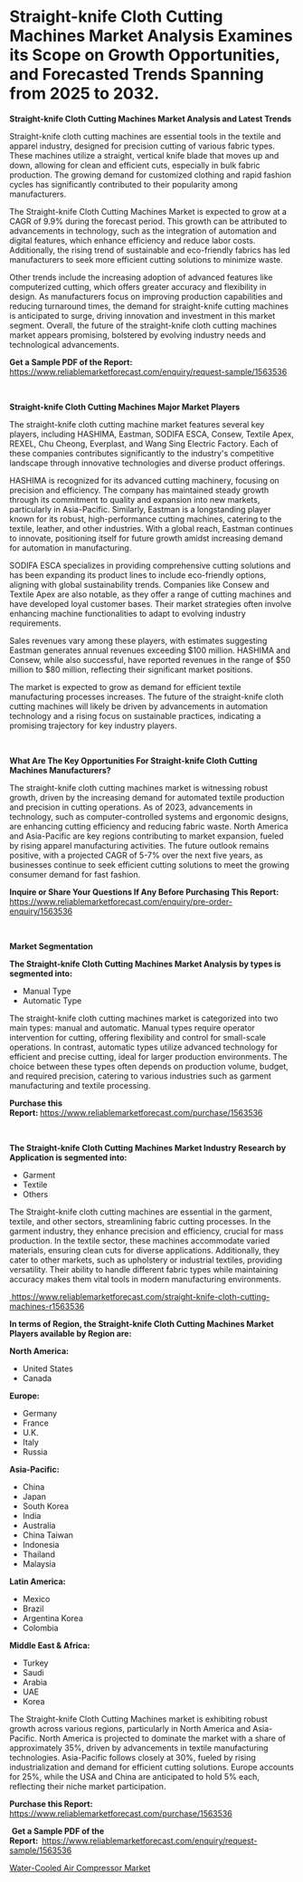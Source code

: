 <p><h1>Straight-knife Cloth Cutting Machines Market Analysis Examines its Scope on Growth Opportunities, and Forecasted Trends Spanning from 2025 to 2032.</h1></p><p><strong>Straight-knife Cloth Cutting Machines Market Analysis and Latest Trends</strong></p>
<p><p>Straight-knife cloth cutting machines are essential tools in the textile and apparel industry, designed for precision cutting of various fabric types. These machines utilize a straight, vertical knife blade that moves up and down, allowing for clean and efficient cuts, especially in bulk fabric production. The growing demand for customized clothing and rapid fashion cycles has significantly contributed to their popularity among manufacturers.</p><p>The Straight-knife Cloth Cutting Machines Market is expected to grow at a CAGR of 9.9% during the forecast period. This growth can be attributed to advancements in technology, such as the integration of automation and digital features, which enhance efficiency and reduce labor costs. Additionally, the rising trend of sustainable and eco-friendly fabrics has led manufacturers to seek more efficient cutting solutions to minimize waste.</p><p>Other trends include the increasing adoption of advanced features like computerized cutting, which offers greater accuracy and flexibility in design. As manufacturers focus on improving production capabilities and reducing turnaround times, the demand for straight-knife cutting machines is anticipated to surge, driving innovation and investment in this market segment. Overall, the future of the straight-knife cloth cutting machines market appears promising, bolstered by evolving industry needs and technological advancements.</p></p>
<p><strong>Get a Sample PDF of the Report:&nbsp;</strong> <a href="https://www.reliablemarketforecast.com/enquiry/request-sample/1563536?utm_campaign=3049&utm_medium=2&utm_source=Github&utm_content=ia&utm_term=11042025&utm_id=straight-knife-cloth-cutting-machines">https://www.reliablemarketforecast.com/enquiry/request-sample/1563536</a></p>
<p>&nbsp;</p>
<p><strong>Straight-knife Cloth Cutting Machines Major Market Players</strong></p>
<p><p>The straight-knife cloth cutting machine market features several key players, including HASHIMA, Eastman, SODIFA ESCA, Consew, Textile Apex, REXEL, Chu Cheong, Everplast, and Wang Sing Electric Factory. Each of these companies contributes significantly to the industry's competitive landscape through innovative technologies and diverse product offerings.</p><p>HASHIMA is recognized for its advanced cutting machinery, focusing on precision and efficiency. The company has maintained steady growth through its commitment to quality and expansion into new markets, particularly in Asia-Pacific. Similarly, Eastman is a longstanding player known for its robust, high-performance cutting machines, catering to the textile, leather, and other industries. With a global reach, Eastman continues to innovate, positioning itself for future growth amidst increasing demand for automation in manufacturing.</p><p>SODIFA ESCA specializes in providing comprehensive cutting solutions and has been expanding its product lines to include eco-friendly options, aligning with global sustainability trends. Companies like Consew and Textile Apex are also notable, as they offer a range of cutting machines and have developed loyal customer bases. Their market strategies often involve enhancing machine functionalities to adapt to evolving industry requirements.</p><p>Sales revenues vary among these players, with estimates suggesting Eastman generates annual revenues exceeding $100 million. HASHIMA and Consew, while also successful, have reported revenues in the range of $50 million to $80 million, reflecting their significant market positions.</p><p>The market is expected to grow as demand for efficient textile manufacturing processes increases. The future of the straight-knife cloth cutting machines will likely be driven by advancements in automation technology and a rising focus on sustainable practices, indicating a promising trajectory for key industry players.</p></p>
<p>&nbsp;</p>
<p><strong>What Are The Key Opportunities For Straight-knife Cloth Cutting Machines Manufacturers?</strong></p>
<p><p>The straight-knife cloth cutting machines market is witnessing robust growth, driven by the increasing demand for automated textile production and precision in cutting operations. As of 2023, advancements in technology, such as computer-controlled systems and ergonomic designs, are enhancing cutting efficiency and reducing fabric waste. North America and Asia-Pacific are key regions contributing to market expansion, fueled by rising apparel manufacturing activities. The future outlook remains positive, with a projected CAGR of 5-7% over the next five years, as businesses continue to seek efficient cutting solutions to meet the growing consumer demand for fast fashion.</p></p>
<p><strong>Inquire or Share Your Questions If Any Before Purchasing This Report:</strong> <a href="https://www.reliablemarketforecast.com/enquiry/pre-order-enquiry/1563536?utm_campaign=3049&utm_medium=2&utm_source=Github&utm_content=ia&utm_term=11042025&utm_id=straight-knife-cloth-cutting-machines">https://www.reliablemarketforecast.com/enquiry/pre-order-enquiry/1563536</a></p>
<p>&nbsp;</p>
<p><strong>Market Segmentation</strong></p>
<p><strong>The Straight-knife Cloth Cutting Machines Market Analysis by types is segmented into:</strong></p>
<p><ul><li>Manual Type</li><li>Automatic Type</li></ul></p>
<p><p>The straight-knife cloth cutting machines market is categorized into two main types: manual and automatic. Manual types require operator intervention for cutting, offering flexibility and control for small-scale operations. In contrast, automatic types utilize advanced technology for efficient and precise cutting, ideal for larger production environments. The choice between these types often depends on production volume, budget, and required precision, catering to various industries such as garment manufacturing and textile processing.</p></p>
<p><strong>Purchase this Report:&nbsp;</strong><a href="https://www.reliablemarketforecast.com/purchase/1563536?utm_campaign=3049&utm_medium=2&utm_source=Github&utm_content=ia&utm_term=11042025&utm_id=straight-knife-cloth-cutting-machines">https://www.reliablemarketforecast.com/purchase/1563536</a></p>
<p>&nbsp;</p>
<p><strong>The Straight-knife Cloth Cutting Machines Market Industry Research by Application is segmented into:</strong></p>
<p><ul><li>Garment</li><li>Textile</li><li>Others</li></ul></p>
<p><p>The Straight-knife cloth cutting machines are essential in the garment, textile, and other sectors, streamlining fabric cutting processes. In the garment industry, they enhance precision and efficiency, crucial for mass production. In the textile sector, these machines accommodate varied materials, ensuring clean cuts for diverse applications. Additionally, they cater to other markets, such as upholstery or industrial textiles, providing versatility. Their ability to handle different fabric types while maintaining accuracy makes them vital tools in modern manufacturing environments.</p></p>
<p><a href="https://www.reliablemarketforecast.com/straight-knife-cloth-cutting-machines-r1563536?utm_campaign=3049&utm_medium=2&utm_source=Github&utm_content=ia&utm_term=11042025&utm_id=straight-knife-cloth-cutting-machines">&nbsp;https://www.reliablemarketforecast.com/straight-knife-cloth-cutting-machines-r1563536</a></p>
<p><strong>In terms of Region, the Straight-knife Cloth Cutting Machines Market Players available by Region are:</strong></p>
<p>
    <p> <strong> North America: </strong>
        <ul>
            <li>United States</li>
            <li>Canada</li>
        </ul>
        </p> 
    <p> <strong> Europe: </strong>
        <ul>
            <li>Germany</li>
            <li>France</li>
            <li>U.K.</li>
            <li>Italy</li>
            <li>Russia</li>
        </ul>
        </p> 
    <p> <strong> Asia-Pacific: </strong>
        <ul>
            <li>China</li>
            <li>Japan</li>
            <li>South Korea</li>
            <li>India</li>
            <li>Australia</li>
            <li>China Taiwan</li>
            <li>Indonesia</li>
            <li>Thailand</li>
            <li>Malaysia</li>
        </ul>
        </p> 
    <p> <strong> Latin America: </strong>
        <ul>
            <li>Mexico</li>
            <li>Brazil</li>
            <li>Argentina Korea</li>
            <li>Colombia</li>
        </ul>
        </p> 
    <p> <strong> Middle East & Africa: </strong>
        <ul>
            <li>Turkey</li>
            <li>Saudi</li>
            <li>Arabia</li>
            <li>UAE</li>
            <li>Korea</li>
        </ul>
    </p>
    </p>
<p><p>The Straight-knife Cloth Cutting Machines market is exhibiting robust growth across various regions, particularly in North America and Asia-Pacific. North America is projected to dominate the market with a share of approximately 35%, driven by advancements in textile manufacturing technologies. Asia-Pacific follows closely at 30%, fueled by rising industrialization and demand for efficient cutting solutions. Europe accounts for 25%, while the USA and China are anticipated to hold 5% each, reflecting their niche market participation.</p></p>
<p><strong>Purchase this Report: </strong><a href="https://www.reliablemarketforecast.com/purchase/1563536?utm_campaign=3049&utm_medium=2&utm_source=Github&utm_content=ia&utm_term=11042025&utm_id=straight-knife-cloth-cutting-machines">https://www.reliablemarketforecast.com/purchase/1563536</a></p>
<p>&nbsp;<strong>Get a Sample PDF of the Report:&nbsp;&nbsp;</strong><a href="https://www.reliablemarketforecast.com/enquiry/request-sample/1563536?utm_campaign=3049&utm_medium=2&utm_source=Github&utm_content=ia&utm_term=11042025&utm_id=straight-knife-cloth-cutting-machines">https://www.reliablemarketforecast.com/enquiry/request-sample/1563536</a></p>
<p><strong></strong></p>
<p><p><a href="https://github.com/bibzmuiko/Market-Research-Report-List-1/blob/main/water-cooled-air-compressor-market.md?utm_campaign=3049&utm_medium=2&utm_source=Github&utm_content=ia&utm_term=11042025&utm_id=straight-knife-cloth-cutting-machines">Water-Cooled Air Compressor Market</a></p></p>